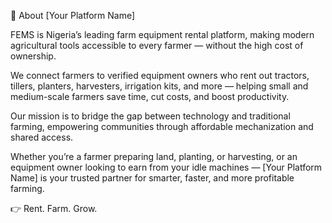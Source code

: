 🌾 About [Your Platform Name]

FEMS is Nigeria’s leading farm equipment rental platform, making modern agricultural tools accessible to every farmer — without the high cost of ownership.

We connect farmers to verified equipment owners who rent out tractors, tillers, planters, harvesters, irrigation kits, and more — helping small and medium-scale farmers save time, cut costs, and boost productivity.

Our mission is to bridge the gap between technology and traditional farming, empowering communities through affordable mechanization and shared access.

Whether you’re a farmer preparing land, planting, or harvesting, or an equipment owner looking to earn from your idle machines — [Your Platform Name] is your trusted partner for smarter, faster, and more profitable farming.

👉 Rent. Farm. Grow.